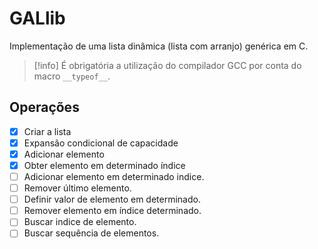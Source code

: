 # GALlib

Implementação de uma lista dinâmica (lista com arranjo) genérica em C.

> [!info]
> É obrigatória a utilização do compilador GCC por conta do macro `__typeof__`.

## Operações

- [X] Criar a lista
- [X] Expansão condicional de capacidade
- [X] Adicionar elemento
- [X] Obter elemento em determinado índice
- [ ] Adicionar elemento em determinado indice.
- [ ] Remover último elemento.
- [ ] Definir valor de elemento em determinado.
- [ ] Remover elemento em índice determinado.
- [ ] Buscar indice de elemento.
- [ ] Buscar sequência de elementos.
